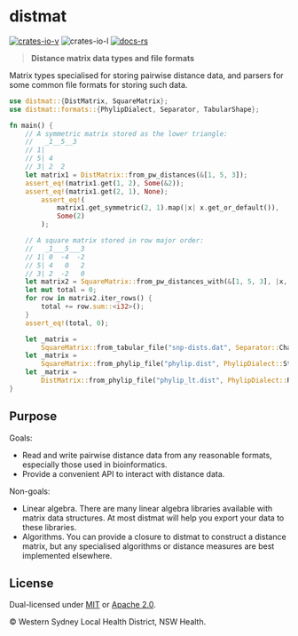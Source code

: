# distmat

[![crates-io-v](https://img.shields.io/crates/v/distmat)](https://crates.io/crates/distmat)
![crates-io-l](https://img.shields.io/crates/l/distmat)
[![docs-rs](https://img.shields.io/docsrs/distmat)](https://docs.rs/distmat)

> **Distance matrix data types and file formats**

Matrix types specialised for storing pairwise distance data, and parsers for
some common file formats for storing such data.

```rust
use distmat::{DistMatrix, SquareMatrix};
use distmat::formats::{PhylipDialect, Separator, TabularShape};

fn main() {
    // A symmetric matrix stored as the lower triangle:
    //   _1__5__3
    // 1|
    // 5| 4
    // 3| 2  2
    let matrix1 = DistMatrix::from_pw_distances(&[1, 5, 3]);
    assert_eq!(matrix1.get(1, 2), Some(&2));
    assert_eq!(matrix1.get(2, 1), None);
        assert_eq!(
            matrix1.get_symmetric(2, 1).map(|x| x.get_or_default()),
            Some(2)
        );

    // A square matrix stored in row major order:
    //   _1___5___3
    // 1| 0  -4  -2
    // 5| 4   0   2
    // 3| 2  -2   0
    let matrix2 = SquareMatrix::from_pw_distances_with(&[1, 5, 3], |x, y| x - y);
    let mut total = 0;
    for row in matrix2.iter_rows() {
        total += row.sum::<i32>();
    }
    assert_eq!(total, 0);

    let _matrix =
        SquareMatrix::from_tabular_file("snp-dists.dat", Separator::Char('\t'), TabularShape::Wide).unwrap();
    let _matrix =
        SquareMatrix::from_phylip_file("phylip.dist", PhylipDialect::Strict).unwrap();
    let _matrix =
        DistMatrix::from_phylip_file("phylip_lt.dist", PhylipDialect::Relaxed).unwrap();
}

```


## Purpose
Goals:

  * Read and write pairwise distance data from any reasonable formats,
    especially those used in bioinformatics.
  * Provide a convenient API to interact with distance data.

Non-goals:

  * Linear algebra. There are many linear algebra libraries available with
    matrix data structures. At most distmat will help you export your data to
    these libraries.
  * Algorithms. You can provide a closure to distmat to construct a distance
    matrix, but any specialised algorithms or distance measures are best
    implemented elsewhere.


## License

Dual-licensed under [MIT](LICENSE-MIT) or [Apache 2.0](LICENSE-APACHE).

© Western Sydney Local Health District, NSW Health.
